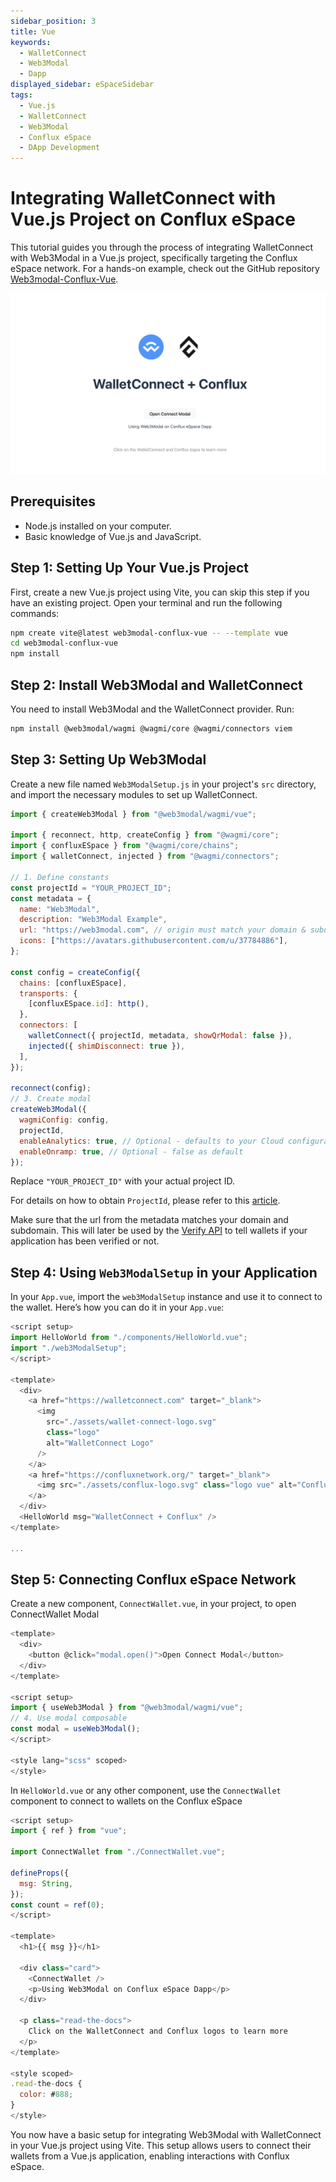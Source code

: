 ```yaml
---
sidebar_position: 3
title: Vue
keywords:
  - WalletConnect
  - Web3Modal
  - Dapp
displayed_sidebar: eSpaceSidebar
tags:
  - Vue.js
  - WalletConnect
  - Web3Modal
  - Conflux eSpace
  - DApp Development
---
```


# Integrating WalletConnect with Vue.js Project on Conflux eSpace

This tutorial guides you through the process of integrating WalletConnect with Web3Modal in a Vue.js project, specifically targeting the Conflux eSpace network.
For a hands-on example, check out the GitHub repository [Web3modal-Conflux-Vue](https://github.com/ConfluxDAO/web3modal-conflux-vue).

[![Vue Demo](../img/walletconnect-vue.png)](../img/walletconnect-vue.png)

## Prerequisites

- Node.js installed on your computer.
- Basic knowledge of Vue.js and JavaScript.

## Step 1: Setting Up Your Vue.js Project

First, create a new Vue.js project using Vite, you can skip this step if you have an existing project. Open your terminal and run the following commands:

```bash
npm create vite@latest web3modal-conflux-vue -- --template vue
cd web3modal-conflux-vue
npm install
```

## Step 2: Install Web3Modal and WalletConnect

You need to install Web3Modal and the WalletConnect provider. Run:

```bash
npm install @web3modal/wagmi @wagmi/core @wagmi/connectors viem
```

## Step 3: Setting Up Web3Modal

Create a new file named `Web3ModalSetup.js` in your project's `src` directory, and import the necessary modules to set up WalletConnect.

```javascript
import { createWeb3Modal } from "@web3modal/wagmi/vue";

import { reconnect, http, createConfig } from "@wagmi/core";
import { confluxESpace } from "@wagmi/core/chains";
import { walletConnect, injected } from "@wagmi/connectors";

// 1. Define constants
const projectId = "YOUR_PROJECT_ID";
const metadata = {
  name: "Web3Modal",
  description: "Web3Modal Example",
  url: "https://web3modal.com", // origin must match your domain & subdomain
  icons: ["https://avatars.githubusercontent.com/u/37784886"],
};

const config = createConfig({
  chains: [confluxESpace],
  transports: {
    [confluxESpace.id]: http(),
  },
  connectors: [
    walletConnect({ projectId, metadata, showQrModal: false }),
    injected({ shimDisconnect: true }),
  ],
});

reconnect(config);
// 3. Create modal
createWeb3Modal({
  wagmiConfig: config,
  projectId,
  enableAnalytics: true, // Optional - defaults to your Cloud configuration
  enableOnramp: true, // Optional - false as default
});
```

Replace `"YOUR_PROJECT_ID"` with your actual project ID.

For details on how to obtain `ProjectId`, please refer to this [article](/docs/espace/tutorials/walletConnect/project-creation).

Make sure that the url from the metadata matches your domain and subdomain. This will later be used by the [Verify API](https://docs.walletconnect.com/cloud/verify) to tell wallets if your application has been verified or not.

## Step 4: Using `Web3ModalSetup` in your Application

In your `App.vue`, import the `web3ModalSetup` instance and use it to connect to the wallet. Here’s how you can do it in your `App.vue`:

```javascript
<script setup>
import HelloWorld from "./components/HelloWorld.vue";
import "./web3ModalSetup";
</script>

<template>
  <div>
    <a href="https://walletconnect.com" target="_blank">
      <img
        src="./assets/wallet-connect-logo.svg"
        class="logo"
        alt="WalletConnect Logo"
      />
    </a>
    <a href="https://confluxnetwork.org/" target="_blank">
      <img src="./assets/conflux-logo.svg" class="logo vue" alt="Conflux Logo" />
    </a>
  </div>
  <HelloWorld msg="WalletConnect + Conflux" />
</template>

...

```

## Step 5: Connecting Conflux eSpace Network

Create a new component, `ConnectWallet.vue`, in your project, to open ConnectWallet Modal

```javascript
<template>
  <div>
    <button @click="modal.open()">Open Connect Modal</button>
  </div>
</template>

<script setup>
import { useWeb3Modal } from "@web3modal/wagmi/vue";
// 4. Use modal composable
const modal = useWeb3Modal();
</script>

<style lang="scss" scoped>
</style>
```

In `HelloWorld.vue` or any other component, use the `ConnectWallet` component to connect to wallets on the Conflux eSpace

```javascript
<script setup>
import { ref } from "vue";

import ConnectWallet from "./ConnectWallet.vue";

defineProps({
  msg: String,
});
const count = ref(0);
</script>

<template>
  <h1>{{ msg }}</h1>

  <div class="card">
    <ConnectWallet />
    <p>Using Web3Modal on Conflux eSpace Dapp</p>
  </div>

  <p class="read-the-docs">
    Click on the WalletConnect and Conflux logos to learn more
  </p>
</template>

<style scoped>
.read-the-docs {
  color: #888;
}
</style>

```

You now have a basic setup for integrating Web3Modal with WalletConnect in your Vue.js project using Vite. This setup allows users to connect their wallets from a Vue.js application, enabling interactions with Conflux eSpace.

